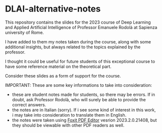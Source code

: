 # DLAI-alternative-notes
This repository contains the slides for the 2023 course of Deep Learning and Applied Artificial Intelligence of Professor Emanuele Rodolà at Sapienza university of Rome.

I have added to them my notes taken during the course, along with some additional insights, but always related to the topics explained by the professor.

I thought it could be useful for future students of this exceptional course to have some reference material on the theoretical part.

Consider these slides as a form of support for the course.

IMPORTANT: These are some key informations to take into consideration:
- these are student notes made for students, so there may be errors. If in doubt, ask Professor Rodolà, who will surely be able to provide the correct answers.
- the notes are in Italian (sorry). If i see some kind of interest in this work, i may take into consideration to translate them in English.
- the notes were taken using [Foxit PDF Editor](https://www.foxit.com/it/pdf-reader/) vesrion 2023.2.0.21408, but they should be viewable with other PDF readers as well.

